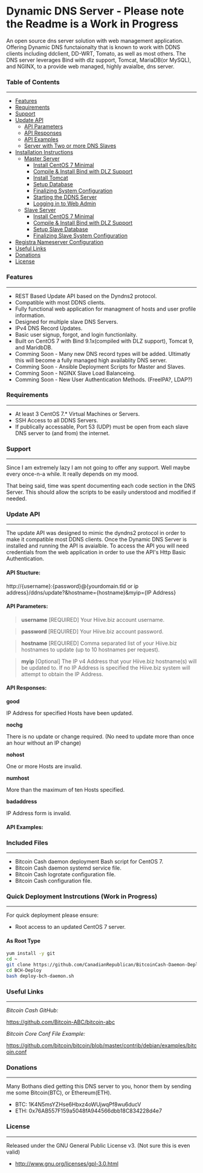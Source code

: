 Dynamic DNS Server  - Please note the Readme is a Work in Progress
==================

An open source dns server solution with web management application. Offering Dynamic DNS functaionalty that is known to work with DDNS clients including ddclient, DD-WRT, Tomato, as well as most others. The DNS server leverages Bind with dlz support, Tomcat, MariaDB(or MySQL), and NGINX, to a provide web managed, highly avaialbe, dns server.   





### Table of Contents
---------------------

* [Features](#features)
* [Requirements](#requirements)
* [Support](#support)
* [Update API](#update-api)
  * [API Parameters](#api-parameters)
  * [API Responses](#api-responses)
  * [API Examples](#api-examples)
   * [Server with Two or more DNS Slaves](#requirements-mutiple)
* [Installation Instructions](#install)
  * [Master Server](#basic-install)
    * [Install CentOS 7 Minimal](#4-start-the-pool)
    * [Compile & Install Bind with DLZ Support](#5-host-the-front-end)
    * [Install Tomcat](#6-customize-your-website)
    * [Setup Database](#4-start-the-pool)
    * [Finalizing System Configuration](#4-start-the-pool)
    * [Starting the DDNS Server](#4-start-the-pool)
    * [Logging in to Web Admin](#4-start-the-pool)
  * [Slave Server](#slave-install)
    * [Install CentOS 7 Minimal](#4-start-the-pool)
    * [Compile & Install Bind with DLZ Support](#5-host-the-front-end)
    * [Setup Slave Database](#4-start-the-pool)
    * [Finalizing Slave System Configuration](#4-start-the-pool)
* [Registra Nameserver Configuration](#registra)
* [Useful Links](#useful-links)
* [Donations](#donations)
* [License](#license)



### Features
------------

* REST Based Update API based on the Dyndns2 protocol.
* Compatible with most DDNS clients.
* Fully functional web application for managment of hosts and user profile information.
* Designed for multiple slave DNS Servers.
* IPv4 DNS Record Updates.
* Basic user signup, forgot, and login functionlaity.
* Built on CentOS 7 with Bind 9.1x(compiled with DLZ support), Tomcat 9, and MaridbDB.
* Comming Soon - Many new DNS record types will be added. Ultimatly this will become a fully managed high availablity DNS server.
* Comming Soon - Ansible Deployment Scripts for Master and Slaves.
* Comming Soon - NGINX Slave Load Balanceing. 
* Comming Soon - New User Authentication Methods. (FreeIPA?, LDAP?)



### Requirements
-------------

* At least 3 CentOS 7.* Virtual Machines or Servers. 
* SSH Access to all DDNS Servers. 
* If publically accessable, Port 53 (UDP) must be open from each slave DNS server to (and from) the internet.





### Support
-----------

Since I am extremely lazy I am not going to offer any support. Well maybe every once-n-a while. It really depends on my mood. 

That being said, time was spent documenting each code section in the DNS Server. This should allow the scripts to be easily understood and modified if needed. 



### Update API
------------

The update API was designed to mimic the dyndns2 protocol in order to make it compatible most DDNS clients. Once the Dynamic DNS Server is installed and running the API is avaialble. To access the API you will need credentials from the web application in order to use the API's Http Basic Authentication. 

#### API Stucture:

http://{username}:{password}@{yourdomain.tld or ip address}/ddns/update?&hostname={hostname}&myip={IP Address}


  #### API Parameters:

  > **username** [REQUIRED]
  > Your Hiive.biz account username.


  > **password** [REQUIRED]
  > Your Hiive.biz account password.


  > **hostname** [REQUIRED]
  > Comma separated list of your Hiive.biz hostnames to update (up to 10 hostnames per request).


  > **myip** [Optional]
  > The IP v4 Address that your Hiive.biz hostname(s) will be updated to. If no IP Address is specified the Hiive.biz system will attempt to obtain the IP Address.



#### API Responses:


**good**

IP Address for specified Hosts have been updated.

**nochg**

There is no update or change required. (No need to update more than once an hour without an IP change)

**nohost**

One or more Hosts are invalid.

**numhost**

More than the maximum of ten Hosts specified.

**badaddress**

IP Address form is invalid.


#### API Examples:



### Included Files
------------------

* Bitcoin Cash daemon deployment Bash script for CentOS 7.
* Bitcoin Cash daemon systemd service file. 
* Bitcoin Cash logrotate configuration file.
* Bitcoin Cash configuration file.



### Quick Deployment Instrcutions (Work in Progress)
-----------

For quick deployment please ensure:

* Root access to an updated CentOS 7 server. 


#### As Root Type
```bash
yum install -y git
cd ~
git clone https://github.com/CanadianRepublican/BitcoinCash-Daemon-Deployment-CentOS7.git BCH-Deploy
cd BCH-Deploy
bash deploy-bch-daemon.sh

```




### Useful Links
-----------------

*Bitcoin Cash GitHub:*

https://github.com/Bitcoin-ABC/bitcoin-abc


*Bitcoin Core Conf File Example:*

https://github.com/bitcoin/bitcoin/blob/master/contrib/debian/examples/bitcoin.conf



### Donations
-------------

Many Bothans died getting this DNS server to you, honor them by sending me some Bitcoin(BTC), or Ethereum(ETH).

 * BTC: 1K4N5msYZHse6Hbxz4oWUjwqPf8wu6ducV
 * ETH: 0x76AB557F159a5048fA944566dbb18C834228d4e7




### License
-----------

Released under the GNU General Public License v3. (Not sure this is even valid)

 * http://www.gnu.org/licenses/gpl-3.0.html

